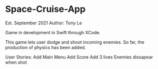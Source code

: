 # Space-Cruise-App
Est. September 2021
Author: Tony Le

Game in development in Swift through XCode.

This game lets user dodge and shoot incoming enemies.
So far, the production of physics has been added.

User Stories:
Add Main Menu
Add Score
Add 3 lives
Enemies dissapear when shot
